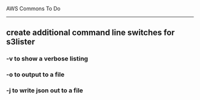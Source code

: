 AWS Commons To Do
- - -

## create additional command line switches for s3lister
### -v to show a verbose listing
### -o to output to a file
### -j to write json out to a file

